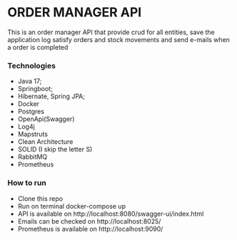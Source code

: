 # ORDER MANAGER API

This is an order manager API that provide crud for all entities, save the application log
satisfy orders and stock movements and send e-mails when a order is completed

### Technologies

* Java 17;
* Springboot;
* Hibernate, Spring JPA;
* Docker
* Postgres
* OpenApi(Swagger)
* Log4j
* Mapstruts
* Clean Architecture
* SOLID (I skip the letter S)
* RabbitMQ
* Prometheus

### How to run

* Clone this repo
* Run on terminal docker-compose up
* API is available on http://localhost:8080/swagger-ui/index.html
* Emails can be checked on http://localhost:8025/
* Prometheus is available on http://localhost:9090/
